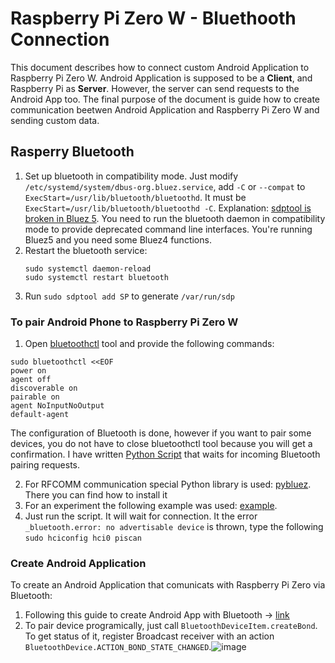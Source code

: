 # Raspberry Pi Zero W - Bluethooth Connection 

This document describes how to connect custom Android Application to Raspberry Pi Zero W. Android Application is supposed to be a **Client**, and Raspberry Pi as **Server**. However, the server can send requests to the Android App too. The final purpose of the document is guide how to create communication beetwen Android Application and Raspberry Pi Zero W and sending custom data.

## Rasperry Bluetooth
1. Set up bluetooth in compatibility mode. Just modify `/etc/systemd/system/dbus-org.bluez.service`, add `-C` or `--compat` to `ExecStart=/usr/lib/bluetooth/bluetoothd`.
It must be `ExecStart=/usr/lib/bluetooth/bluetoothd -C`. Explanation: [sdptool is broken in Bluez 5](https://bbs.archlinux.org/viewtopic.php?id=201672).
You need to run the bluetooth daemon in compatibility mode to provide deprecated command line interfaces. 
You're running Bluez5 and you need some Bluez4 functions.
2. Restart the bluetooth service: 
    ```
    sudo systemctl daemon-reload
    sudo systemctl restart bluetooth
    ```
3. Run `sudo sdptool add SP` to generate `/var/run/sdp`

### To pair Android Phone to Raspberry Pi Zero W
1. Open [bluetoothctl](https://www.linux-magazine.com/Issues/2017/197/Command-Line-bluetoothctl) tool and provide the following commands:
```
sudo bluetoothctl <<EOF
power on
agent off
discoverable on
pairable on
agent NoInputNoOutput
default-agent 
```
The configuration of Bluetooth is done, however if you want to pair some devices, you do not have to close bluetoothctl tool because you will get a confirmation.
I have written [Python Script](https://github.com/AlieksieievYurii/vacuum-cleaner/blob/main/script/pi_scripts/pairing.py) that waits for incoming Bluetooth pairing requests.

2. For RFCOMM communication special Python library is used: [pybluez](https://github.com/pybluez/pybluez). There you can find how to install it
3. For an experiment the following example was used: [example](https://github.com/pybluez/pybluez/blob/master/examples/simple/rfcomm-server.py).
4. Just run the script. It will wait for connection. It the error `_bluetooth.error: no advertisable device` is thrown, type the following `sudo hciconfig hci0 piscan`


### Create Android Application
To create an Android Application that comunicats with Raspberry Pi Zero via Bluetooth:
1. Following this guide to create Android App with Bluetooth -> [link](https://developer.android.com/guide/topics/connectivity/bluetooth)
2. To pair device programically, just call `BluetoothDeviceItem.createBond`. To get status of it, register Broadcast receiver with an action `BluetoothDevice.ACTION_BOND_STATE_CHANGED`.![image](https://user-images.githubusercontent.com/39415360/134776029-af0e1dc7-866d-4bc4-bdc7-96516fdda8d9.png)

